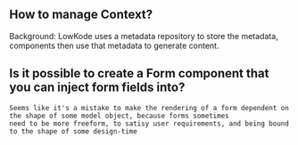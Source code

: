 ﻿
## How to manage Context?
Background:  LowKode uses a metadata repository to store the metadata, components then use that metadata to generate content.  

## Is it possible to create a Form component that you can inject form fields into?
	Seems like it's a mistake to make the rendering of a form dependent on the shape of some model object, because forms sometimes 
	need to be more freeform, to satisy user requirements, and being bound to the shape of some design-time 

